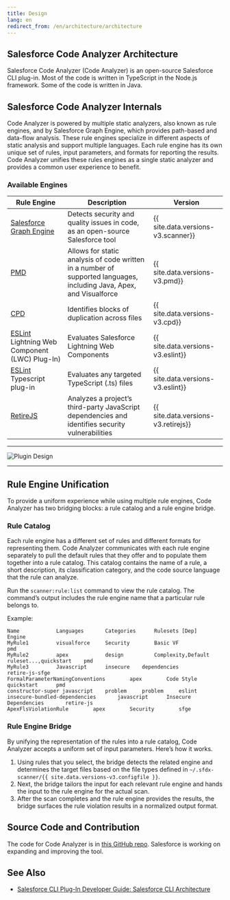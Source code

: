 ```yaml
---
title: Design
lang: en
redirect_from: /en/architecture/architecture
---
```


## Salesforce Code Analyzer Architecture

Salesforce Code Analyzer (Code Analyzer) is an open-source Salesforce CLI plug-in. Most of the code is written in TypeScript in the Node.js framework. Some of the code is written in Java.

## Salesforce Code Analyzer Internals

Code Analyzer is powered by multiple static analyzers, also known as rule engines, and by Salesforce Graph Engine, which provides path-based and data-flow analysis. These rule engines specialize in different aspects of static analysis and support multiple languages. Each rule engine has its own unique set of rules, input parameters, and formats for reporting the results. Code Analyzer unifies these rules engines as a single static analyzer and provides a common user experience to benefit.

### Available Engines

| Rule Engine    | Description | Version |
| -------- | ------- | ------- |
| [Salesforce Graph Engine](https://forcedotcom.github.io/sfdx-scanner/en/v3.x/salesforce-graph-engine/introduction/)  | Detects security and quality issues in code, as an open-source Salesforce tool | {{ site.data.versions-v3.scanner}} |
| [PMD](https://forcedotcom.github.io/sfdx-scanner/en/v3.x/architecture/pmd-engine/) | Allows for static analysis of code written in a number of supported languages, including Java, Apex, and Visualforce    | {{ site.data.versions-v3.pmd}}	|
| [CPD](https://forcedotcom.github.io/sfdx-scanner/en/v3.x/architecture/cpd-engine/)    | Identifies blocks of duplication across files   | {{ site.data.versions-v3.cpd}}	|
| [ESLint](https://forcedotcom.github.io/sfdx-scanner/en/v3.x/architecture/eslint-engine/) Lightning Web Component (LWC) Plug-In)| Evaluates Salesforce Lightning Web Components | {{ site.data.versions-v3.eslint}}		|
| [ESLint](https://forcedotcom.github.io/sfdx-scanner/en/v3.x/architecture/eslint-engine/) Typescript plug-in | Evaluates any targeted TypeScript (.ts) files	| {{ site.data.versions-v3.eslint}}	|
| [RetireJS](https://forcedotcom.github.io/sfdx-scanner/en/v3.x/architecture/retire-js-engine/) | Analyzes a project’s third-party JavaScript dependencies and identifies security vulnerabilities | {{ site.data.versions-v3.retirejs}}	|

-------

![Plugin Design](./assets/images/architecture-042023.png)

-------

## Rule Engine Unification

To provide a uniform experience while using multiple rule engines, Code Analyzer has two bridging blocks: a rule catalog and a rule engine bridge. 

### Rule Catalog

Each rule engine has a different set of rules and different formats for representing them. Code Analyzer communicates with each rule engine separately to pull the default rules that they offer and to populate them together into a rule catalog. This catalog contains the name of a rule, a short description, its classification category, and the code source language that the rule can analyze.

Run the ```scanner:rule:list``` command to view the rule catalog. The command’s output includes the rule engine name that a particular rule belongs to.

Example:

```
Name			Languages		Categories		Rulesets [Dep]		Engine
MyRule1			visualforce		Security		Basic VF			pmd
MyRule2			apex			design			Complexity,Default ruleset...,quickstart	pmd
MyRule3			Javascript		insecure 	dependencies 		retire-js-sfge
FormalParameterNamingConventions		apex		Code Style		quickstart		pmd
constructor-super javascript	problem		problem		eslint
insecure-bundled-dependencies		javascript		Insecure Dependencies		retire-js
ApexFlsViolationRule		apex		Security		sfge
```

### Rule Engine Bridge

By unifying the representation of the rules into a rule catalog, Code Analyzer accepts a uniform set of input parameters. Here’s how it works.

1. Using rules that you select, the bridge detects the related engine and determines the target files based on the file types defined in `~/.sfdx-scanner/{{ site.data.versions-v3.configfile }}`. 
2. Next, the bridge tailors the input for each relevant rule engine and hands the input to the rule engine for the actual scan.
3. After the scan completes and the rule engine provides the results, the bridge surfaces the rule violation results in a normalized output format.


## Source Code and Contribution

The code for Code Analyzer is in [this GitHub repo](https://github.com/forcedotcom/sfdx-scanner). Salesforce is working on expanding and improving the tool.

## See Also
- [Salesforce CLI Plug-In Developer Guide: Salesforce CLI Architecture](https://developer.salesforce.com/docs/atlas.en-us.sfdx_cli_plugins.meta/sfdx_cli_plugins/cli_plugins_architecture.htm)
